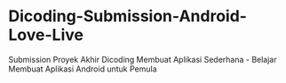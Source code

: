 # Dicoding-Submission-Android-Love-Live
Submission Proyek Akhir Dicoding Membuat Aplikasi Sederhana - Belajar Membuat Aplikasi Android untuk Pemula
